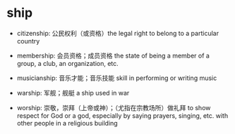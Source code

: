 # ship

- citizenship: 公民权利（或资格）the legal right to belong to a particular country

- membership: 会员资格；成员资格 the state of being a member of a group, a club, an organization, etc.
- musicianship: 音乐才能；音乐技能 skill in performing or writing music

- warship: 军舰；舰艇 a ship used in war
- worship: 崇敬，崇拜（上帝或神）；（尤指在宗教场所）做礼拜 to show respect for God or a god, especially by saying prayers, singing, etc. with other people in a religious building
